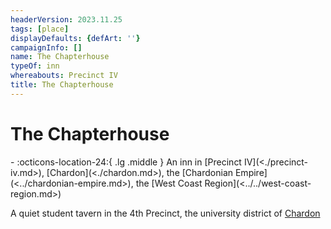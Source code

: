 ```yaml
---
headerVersion: 2023.11.25
tags: [place]
displayDefaults: {defArt: ''}
campaignInfo: []
name: The Chapterhouse
typeOf: inn
whereabouts: Precinct IV
title: The Chapterhouse
---
```

# The Chapterhouse
<div class="grid cards ext-narrow-margin ext-one-column" markdown>
-    :octicons-location-24:{ .lg .middle } An inn in [Precinct IV](<./precinct-iv.md>), [Chardon](<./chardon.md>), the [Chardonian Empire](<../chardonian-empire.md>), the [West Coast Region](<../../west-coast-region.md>)  
</div>


A quiet student tavern in the 4th Precinct, the university district of [Chardon](<./chardon.md>)

